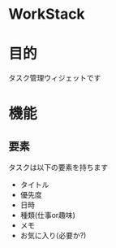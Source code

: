 # WorkStack
# 目的
タスク管理ウィジェットです

# 機能
## 要素
タスクは以下の要素を持ちます
 - タイトル
 - 優先度
 - 日時
 - 種類(仕事or趣味)
 - メモ
 - お気に入り(必要か?)
 

 
